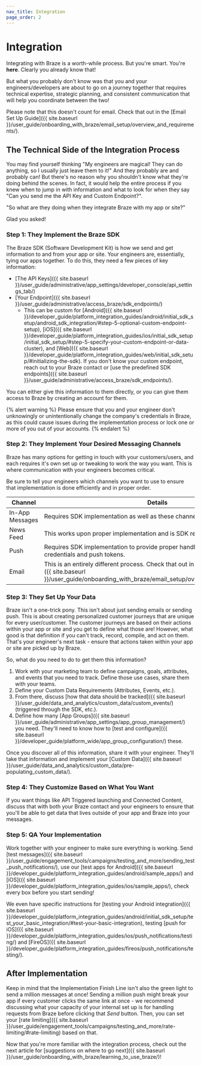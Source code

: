 ```yaml
---
nav_title: Integration
page_order: 2
---
```


# Integration

Integrating with Braze is a worth-while process. But you're smart. You're __here__. Clearly you already know that!

But what you probably don't know was that you and your engineers/developers are about to go on a journey together that requires technical expertise, strategic planning, and consistent communication that will help you coordinate between the two!

Please note that this doesn't count for email. Check that out in the [Email Set Up Guide]({{ site.baseurl }}/user_guide/onboarding_with_braze/email_setup/overview_and_requirements/).

## The Technical Side of the Integration Process

You may find yourself thinking "My engineers are magical! They can do anything, so I usually just leave them to it!" And they probably are and probably can! But there's no reason why you shouldn't know what they're doing behind the scenes. In fact, it would help the entire process if you knew when to jump in with information and what to look for when they say "Can you send me the API Key and Custom Endpoint?".

"So what are they doing when they integrate Braze with my app or site?"

Glad you asked!

### Step 1: They Implement the Braze SDK

The Braze SDK (Software Development Kit) is how we send and get information to and from your app or site. Your engineers are, essentially, tying our apps together. To do this, they need a few pieces of key information:

* [The API Keys]({{ site.baseurl }}/user_guide/administrative/app_settings/developer_console/api_settings_tab/)
* [Your Endpoint]({{ site.baseurl }}/user_guide/administrative/access_braze/sdk_endpoints/)
  * This can be custom for [Android]({{ site.baseurl }}/developer_guide/platform_integration_guides/android/initial_sdk_setup/android_sdk_integration/#step-5-optional-custom-endpoint-setup), [iOS]({{ site.baseurl }}/developer_guide/platform_integration_guides/ios/initial_sdk_setup/initial_sdk_setup/#step-5-specify-your-custom-endpoint-or-data-cluster), and [Web]({{ site.baseurl }}/developer_guide/platform_integration_guides/web/initial_sdk_setup/#initializing-the-sdk). If you don't know your custom endpoint, reach out to your Braze contact or [use the predefined SDK endpoints]({{ site.baseurl }}/user_guide/administrative/access_braze/sdk_endpoints/).

You can either give this information to them directly, or you can give them access to Braze by creating an account for them.

{% alert warning %}
Please ensure that you and your engineer don't unknowingly or unintentionally change the company's credentials in Braze, as this could cause issues during the implementation process or lock one or more of you out of your accounts.
{% endalert %}

### Step 2: They Implement Your Desired Messaging Channels

Braze has many options for getting in touch with your customers/users, and each requires it's own set up or tweaking to work the way you want. This is where communication with your engineers becomes critical.

Be sure to tell your engineers which channels you want to use to ensure that implementation is done efficiently and in proper order.

| Channel | Details |
|---|---|
| In-App Messages | Requires SDK implementation as well as these channel-specific steps. |
| News Feed | This works upon proper implementation and is SDK required. |
| Push | Requires SDK implementation to provide proper handling around messaging credentials and push tokens. |
| Email | This is an entirely different process. Check that out in [our Email Setup section]({{ site.baseurl }}/user_guide/onboarding_with_braze/email_setup/overview_and_requirements). |

### Step 3: They Set Up Your Data

Braze isn't a one-trick pony. This isn't about just sending emails or sending push. This is about creating personalized customer journeys that are unique for every user/customer. The customer journeys are based on their actions within your app or site and you get to define what those are! However, what good is that definition if you can't track, record, compile, and act on them. That's your engineer's next task - ensure that actions taken within your app or site are picked up by Braze.

So, what do you need to do to get them this information?

1. Work with your marketing team to define campaigns, goals, attributes, and events that you need to track. Define those use cases, share them with your teams.
2. Define your Custom Data Requirements (Attributes, Events, etc.).
3. From there, discuss [how that data should be tracked]({{ site.baseurl }}/user_guide/data_and_analytics/custom_data/custom_events/) (triggered through the SDK, etc.).
4. Define how many [App Groups]({{ site.baseurl }}/user_guide/administrative/app_settings/app_group_management/) you need. They'll need to know how to [test and configure]({{ site.baseurl }}/developer_guide/platform_wide/app_group_configuration/) these.

Once you discover all of this information, share it with your engineer. They'll take that information and implement your [Custom Data]({{ site.baseurl }}/user_guide/data_and_analytics/custom_data/pre-populating_custom_data/).

### Step 4: They Customize Based on What You Want

If you want things like API Triggered launching and Connected Content, discuss that with both your Braze contact and your engineers to ensure that you'll be able to get data that lives outside of your app and Braze into your messages.

### Step 5: QA Your Implementation

Work together with your engineer to make sure everything is working. Send [test messages]({{ site.baseurl }}/user_guide/engagement_tools/campaigns/testing_and_more/sending_test_push_notifications/), use our [test apps for Android]({{ site.baseurl }}/developer_guide/platform_integration_guides/android/sample_apps/) and [iOS]({{ site.baseurl }}/developer_guide/platform_integration_guides/ios/sample_apps/), check every box before you start sending!

We even have specific instructions for [testing your Android integration]({{ site.baseurl }}/developer_guide/platform_integration_guides/android/initial_sdk_setup/test_your_basic_integration/#test-your-basic-integration), testing [push for iOS]({{ site.baseurl }}/developer_guide/platform_integration_guides/ios/push_notifications/testing/) and [FireOS]({{ site.baseurl }}/developer_guide/platform_integration_guides/fireos/push_notifications/testing/).

## After Implementation

Keep in mind that the Implementation Finish Line isn't also the green light to send a million messages at once! Sending a million push might break your app if every customer clicks the same link at once - we recommend discussing what your capacity of your internal set up is for handling requests from Braze before clicking that _Send_ button. Then, you can set your [rate limiting]({{ site.baseurl }}/user_guide/engagement_tools/campaigns/testing_and_more/rate-limiting/#rate-limiting) based on that.

Now that you're more familiar with the integration process, check out the next article for [suggestions on where to go next]({{ site.baseurl }}/user_guide/onboarding_with_braze/learning_to_use_braze/)!

